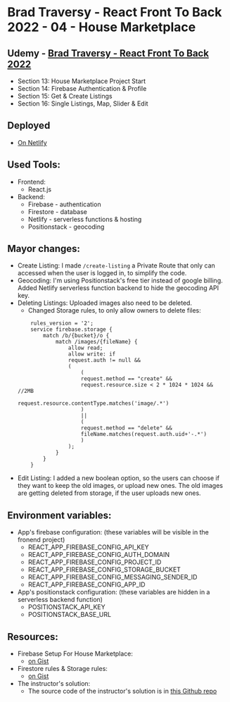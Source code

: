 # Brad Traversy - React Front To Back 2022 - 04 - House Marketplace

## Udemy - [Brad Traversy - React Front To Back 2022](https://www.udemy.com/course/react-front-to-back-2022/)

-   Section 13: House Marketplace Project Start
-   Section 14: Firebase Authentication & Profile
-   Section 15: Get & Create Listings
-   Section 16: Single Listings, Map, Slider & Edit

## Deployed

-  [On Netlify](https://gabriels-react-front-to-back-07-house-marketplace.netlify.app/)

## Used Tools:

-   Frontend:
    -   React.js
-   Backend:
    -   Firebase - authentication
    -   Firestore - database
    -   Netlify - serverless functions & hosting
    -   Positionstack - geocoding

## Mayor changes:

-   Create Listing: I made `/create-listing` a Private Route that only can accessed when the user is logged in, to simplify the code.
-   Geocoding: I'm using Positionstack's free tier instead of google billing. Added Netlify serverless function backend to hide the geocoding API key.
-   Deleting Listings: Uploaded images also need to be deleted.
    -   Changed Storage rules, to only allow owners to delete files:
    ```
        rules_version = '2';
        service firebase.storage {
            match /b/{bucket}/o {
                match /images/{fileName} {
                    allow read;
                    allow write: if
                    request.auth != null &&
                    (
                        (
                        request.method == "create" &&
                        request.resource.size < 2 * 1024 * 1024 && //2MB
                        request.resource.contentType.matches('image/.*')
                        )
                        ||
                        (
                        request.method == "delete" &&
                        fileName.matches(request.auth.uid+'-.*')
                        )
                    );
                }
            }
        }
    ```
-   Edit Listing: I added a new boolean option, so the users can choose if they want to keep the old images, or upload new ones. The old images are getting deleted from storage, if the user uploads new ones.

## Environment variables:

-   App's firebase configuration: (these variables will be visible in the fronend project)
    -   REACT_APP_FIREBASE_CONFIG_API_KEY
    -   REACT_APP_FIREBASE_CONFIG_AUTH_DOMAIN
    -   REACT_APP_FIREBASE_CONFIG_PROJECT_ID
    -   REACT_APP_FIREBASE_CONFIG_STORAGE_BUCKET
    -   REACT_APP_FIREBASE_CONFIG_MESSAGING_SENDER_ID
    -   REACT_APP_FIREBASE_CONFIG_APP_ID
-   App's positionstack configuration: (these variables are hidden in a serverless backend function)
    -   POSITIONSTACK_API_KEY
    -   POSITIONSTACK_BASE_URL

## Resources:

-   Firebase Setup For House Marketplace:
    -   [on Gist](https://gist.github.com/bradtraversy/caab8ebd8ff4b6e947632887e0183761)
-   Firestore rules & Storage rules:
    -   [on Gist](https://gist.github.com/bradtraversy/6d7de7e877d169a6aa4e61140d25767f)
-   The instructor's solution:
    -   The source code of the instructor's solution is in [this Github repo](https://github.com/bradtraversy/house-marketplace)
